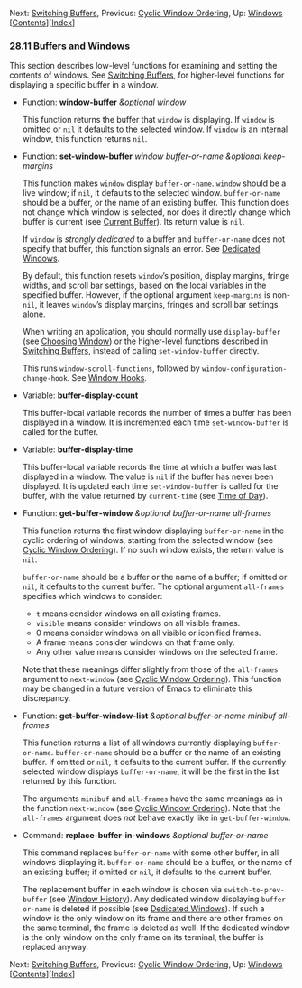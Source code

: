 

Next: [Switching Buffers](Switching-Buffers.html), Previous: [Cyclic Window Ordering](Cyclic-Window-Ordering.html), Up: [Windows](Windows.html)   \[[Contents](index.html#SEC_Contents "Table of contents")]\[[Index](Index.html "Index")]

### 28.11 Buffers and Windows

This section describes low-level functions for examining and setting the contents of windows. See [Switching Buffers](Switching-Buffers.html), for higher-level functions for displaying a specific buffer in a window.

*   Function: **window-buffer** *\&optional window*

    This function returns the buffer that `window` is displaying. If `window` is omitted or `nil` it defaults to the selected window. If `window` is an internal window, this function returns `nil`.

<!---->

*   Function: **set-window-buffer** *window buffer-or-name \&optional keep-margins*

    This function makes `window` display `buffer-or-name`. `window` should be a live window; if `nil`, it defaults to the selected window. `buffer-or-name` should be a buffer, or the name of an existing buffer. This function does not change which window is selected, nor does it directly change which buffer is current (see [Current Buffer](Current-Buffer.html)). Its return value is `nil`.

    If `window` is *strongly dedicated* to a buffer and `buffer-or-name` does not specify that buffer, this function signals an error. See [Dedicated Windows](Dedicated-Windows.html).

    By default, this function resets `window`’s position, display margins, fringe widths, and scroll bar settings, based on the local variables in the specified buffer. However, if the optional argument `keep-margins` is non-`nil`, it leaves `window`’s display margins, fringes and scroll bar settings alone.

    When writing an application, you should normally use `display-buffer` (see [Choosing Window](Choosing-Window.html)) or the higher-level functions described in [Switching Buffers](Switching-Buffers.html), instead of calling `set-window-buffer` directly.

    This runs `window-scroll-functions`, followed by `window-configuration-change-hook`. See [Window Hooks](Window-Hooks.html).

<!---->

*   Variable: **buffer-display-count**

    This buffer-local variable records the number of times a buffer has been displayed in a window. It is incremented each time `set-window-buffer` is called for the buffer.

<!---->

*   Variable: **buffer-display-time**

    This buffer-local variable records the time at which a buffer was last displayed in a window. The value is `nil` if the buffer has never been displayed. It is updated each time `set-window-buffer` is called for the buffer, with the value returned by `current-time` (see [Time of Day](Time-of-Day.html)).

<!---->

*   Function: **get-buffer-window** *\&optional buffer-or-name all-frames*

    This function returns the first window displaying `buffer-or-name` in the cyclic ordering of windows, starting from the selected window (see [Cyclic Window Ordering](Cyclic-Window-Ordering.html)). If no such window exists, the return value is `nil`.

    `buffer-or-name` should be a buffer or the name of a buffer; if omitted or `nil`, it defaults to the current buffer. The optional argument `all-frames` specifies which windows to consider:

    *   `t` means consider windows on all existing frames.
    *   `visible` means consider windows on all visible frames.
    *   0 means consider windows on all visible or iconified frames.
    *   A frame means consider windows on that frame only.
    *   Any other value means consider windows on the selected frame.

    Note that these meanings differ slightly from those of the `all-frames` argument to `next-window` (see [Cyclic Window Ordering](Cyclic-Window-Ordering.html)). This function may be changed in a future version of Emacs to eliminate this discrepancy.

<!---->

*   Function: **get-buffer-window-list** *\&optional buffer-or-name minibuf all-frames*

    This function returns a list of all windows currently displaying `buffer-or-name`. `buffer-or-name` should be a buffer or the name of an existing buffer. If omitted or `nil`, it defaults to the current buffer. If the currently selected window displays `buffer-or-name`, it will be the first in the list returned by this function.

    The arguments `minibuf` and `all-frames` have the same meanings as in the function `next-window` (see [Cyclic Window Ordering](Cyclic-Window-Ordering.html)). Note that the `all-frames` argument does *not* behave exactly like in `get-buffer-window`.

<!---->

*   Command: **replace-buffer-in-windows** *\&optional buffer-or-name*

    This command replaces `buffer-or-name` with some other buffer, in all windows displaying it. `buffer-or-name` should be a buffer, or the name of an existing buffer; if omitted or `nil`, it defaults to the current buffer.

    The replacement buffer in each window is chosen via `switch-to-prev-buffer` (see [Window History](Window-History.html)). Any dedicated window displaying `buffer-or-name` is deleted if possible (see [Dedicated Windows](Dedicated-Windows.html)). If such a window is the only window on its frame and there are other frames on the same terminal, the frame is deleted as well. If the dedicated window is the only window on the only frame on its terminal, the buffer is replaced anyway.

Next: [Switching Buffers](Switching-Buffers.html), Previous: [Cyclic Window Ordering](Cyclic-Window-Ordering.html), Up: [Windows](Windows.html)   \[[Contents](index.html#SEC_Contents "Table of contents")]\[[Index](Index.html "Index")]
